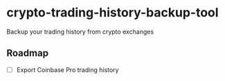 # crypto-trading-history-backup-tool
Backup your trading history from crypto exchanges

## Roadmap
- [ ] Export Coinbase Pro trading history
